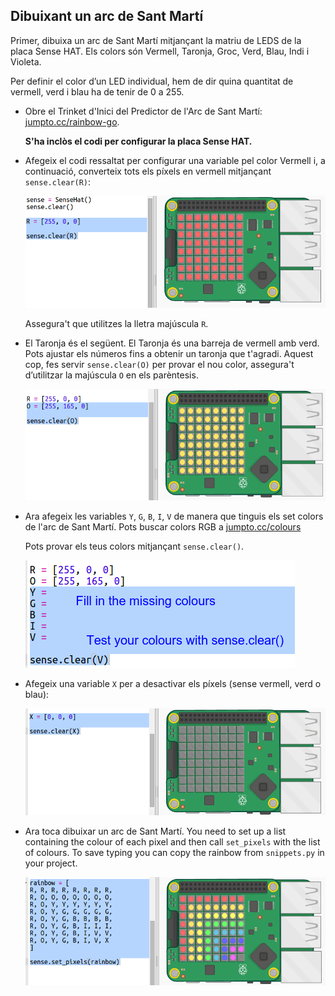 ## Dibuixant un arc de Sant Martí

Primer, dibuixa un arc de Sant Martí mitjançant la matriu de LEDS de la placa Sense HAT. Els colors són Vermell, Taronja, Groc, Verd, Blau, Indi i Violeta.

Per definir el color d’un LED individual, hem de dir quina quantitat de vermell, verd i blau ha de tenir de 0 a 255.

+ Obre el Trinket d'Inici del Predictor de l'Arc de Sant Martí: <a href="http://jumpto.cc/rainbow-go" target="_blank">jumpto.cc/rainbow-go</a>.
    
    **S'ha inclòs el codi per configurar la placa Sense HAT.**

+ Afegeix el codi ressaltat per configurar una variable pel color Vermell i, a continuació, converteix tots els píxels en vermell mitjançant `sense.clear(R)`:
    
    ![captura de pantalla](images/rainbow-red.png)
    
    Assegura't que utilitzes la lletra majúscula `R`.

+ El Taronja és el següent. El Taronja és una barreja de vermell amb verd. Pots ajustar els números fins a obtenir un taronja que t'agradi. Aquest cop, fes servir `sense.clear(O)` per provar el nou color, assegura't d’utilitzar la majúscula `O` en els parèntesis.
    
    ![captura de pantalla](images/rainbow-orange.png)

+ Ara afegeix les variables `Y`, `G`, `B`, `I`, `V` de manera que tinguis els set colors de l'arc de Sant Martí. Pots buscar colors RGB a <a href="http://jumpto.cc/colours" target="_blank">jumpto.cc/colours</a>
    
    Pots provar els teus colors mitjançant `sense.clear()`.
    
    ![captura de pantalla](images/rainbow-colours.png)

+ Afegeix una variable `X` per a desactivar els píxels (sense vermell, verd o blau):
    
    ![captura de pantalla](images/rainbow-off.png)

+ Ara toca dibuixar un arc de Sant Martí. You need to set up a list containing the colour of each pixel and then call `set_pixels` with the list of colours. To save typing you can copy the rainbow from `snippets.py` in your project.
    
    ![captura de pantalla](images/rainbow-rainbow.png)